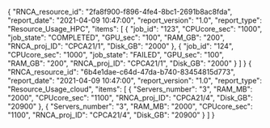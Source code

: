 {
    "RNCA_resource_id": "2fa8f900-f896-4fe4-8bc1-2691b8ac8fda", 
    "report_date": "2021-04-09 10:47:00", 
    "report_version": "1.0", 
    "report_type": "Resource_Usage_HPC", 
    "items": [
        {
            "job_id": "123", 
            "CPUcore_sec": "1000", 
            "job_state": "COMPLETED", 
            "GPU_sec": "100", 
            "RAM_GB": "200", 
            "RNCA_proj_ID": "CPCA21/1", 
            "Disk_GB": "2000"
        }, 
        {
            "job_id": "124", 
            "CPUcore_sec": "1000", 
            "job_state": "FAILED", 
            "GPU_sec": "100", 
            "RAM_GB": "200", 
            "RNCA_proj_ID": "CPCA21/1", 
            "Disk_GB": "2000"
        }
    ]
}
{
    "RNCA_resource_id": "6b4e1dae-c64d-47da-b740-83454815d773", 
    "report_date": "2021-04-09 10:47:00", 
    "report_version": "1.0", 
    "report_type": "Resource_Usage_cloud", 
    "items": [
        {
            "Servers_number": "3", 
            "RAM_MB": "2000", 
            "CPUcore_sec": "1100", 
            "RNCA_proj_ID": "CPCA21/4", 
            "Disk_GB": "20900"
        }, 
        {
            "Servers_number": "3", 
            "RAM_MB": "2000", 
            "CPUcore_sec": "1100", 
            "RNCA_proj_ID": "CPCA21/4", 
            "Disk_GB": "20900"
        }
    ]
}
